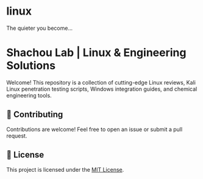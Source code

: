 # linux
The quieter you become...

# Shachou Lab | Linux & Engineering Solutions

Welcome! This repository is a collection of cutting-edge Linux reviews, Kali Linux penetration testing scripts, Windows integration guides, and chemical engineering tools.

## 🤝 Contributing
Contributions are welcome! Feel free to open an issue or submit a pull request.

## 📜 License
This project is licensed under the [MIT License](LICENSE).

